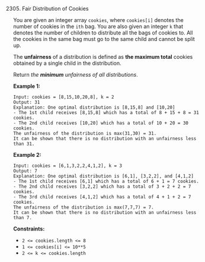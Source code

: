 2305. Fair Distribution of Cookies

You are given an integer array `cookies`, where `cookies[i]` denotes the number of cookies in the `ith` bag. 
You are also given an integer `k` that denotes the number of children to distribute all the bags of cookies to. 
All the cookies in the same bag must go to the same child and cannot be split up.

The **unfairness** of a distribution is defined as **the maximum total** cookies obtained by a single child in the distribution.

Return *the **minimum** unfairness of all distributions*.

**Example 1:**

```
Input: cookies = [8,15,10,20,8], k = 2
Output: 31
Explanation: One optimal distribution is [8,15,8] and [10,20]
- The 1st child receives [8,15,8] which has a total of 8 + 15 + 8 = 31 cookies.
- The 2nd child receives [10,20] which has a total of 10 + 20 = 30 cookies.
The unfairness of the distribution is max(31,30) = 31.
It can be shown that there is no distribution with an unfairness less than 31.
```

**Example 2:**

```
Input: cookies = [6,1,3,2,2,4,1,2], k = 3
Output: 7
Explanation: One optimal distribution is [6,1], [3,2,2], and [4,1,2]
- The 1st child receives [6,1] which has a total of 6 + 1 = 7 cookies.
- The 2nd child receives [3,2,2] which has a total of 3 + 2 + 2 = 7 cookies.
- The 3rd child receives [4,1,2] which has a total of 4 + 1 + 2 = 7 cookies.
The unfairness of the distribution is max(7,7,7) = 7.
It can be shown that there is no distribution with an unfairness less than 7.
```

**Constraints:**

- `2 <= cookies.length <= 8`
- `1 <= cookies[i] <= 10**5`
- `2 <= k <= cookies.length`
